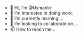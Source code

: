 - 👋 Hi, I’m @Usmankr
- 👀 I’m interested in doing work. 
- 🌱 I’m currently learning ...
- 💞️ I’m looking to collaborate on ...
- 📫 How to reach me ...

<!---
Usmankr/Usmankr is a ✨ special ✨ repository because its `README.md` (this file) appears on your GitHub profile.
You can click the Preview link to take a look at your changes.
--->
